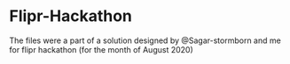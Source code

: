 # Flipr-Hackathon
The files were a part of a solution designed by @Sagar-stormborn and me for flipr hackathon (for the month of August 2020) 
